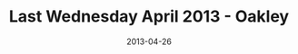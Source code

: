 ---
layout: music 
title: "Last Wednesday April 2013 - Oakley"
series: "Rhythm"
date: 2013-04-26 
description: "Last Wednesday April 2013 - Oakley"
audio: "http://www.crossroads.net/players/media/hq/042413-LW-Oakley.mp3"
audio-duration: "14:07"
src: "http://www.crossroads.net/players/media/mediumHz/DefaultVideoImage.jpg"
---